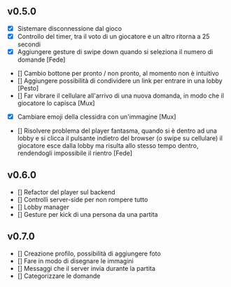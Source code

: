 
## v0.5.0
- [x] Sistemare disconnessione dal gioco
- [x] Controllo del timer, tra il voto di un giocatore e un altro ritorna a 25 secondi
- [x] Aggiungere gesture di swipe down quando si seleziona il numero di domande [Fede]
- [] Cambio bottone per pronto / non pronto, al momento non è intuitivo
- [] Aggiungere possibilità di condividere un link per entrare in una lobby [Pesto]
- [] Far vibrare il cellulare all'arrivo di una nuova domanda, in modo che il giocatore lo capisca [Mux]
- [x] Cambiare emoji della clessidra con un'immagine  [Mux]
- [] Risolvere problema del player fantasma, quando si è dentro ad una lobby e si clicca il pulsante indietro del browser (o swipe su cellulare) il giocatore esce dalla lobby ma risulta allo stesso tempo dentro, rendendogli impossibile il rientro [Fede]

## v0.6.0
- [] Refactor del player sul backend
- [] Controlli server-side per non rompere tutto
- [] Lobby manager
- [] Gesture per kick di una persona da una partita

## v0.7.0
- [] Creazione profilo, possibilità di aggiungere foto
- [] Fare in modo di disegnare le immagini
- [] Messaggi che il server invia durante la partita
- [] Categorizzare le domande
